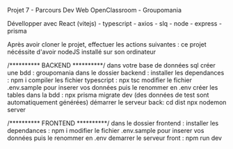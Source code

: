 Projet 7 - Parcours Dev Web OpenClassroom - Groupomania

Dévellopper avec React (vitejs) - typescript - axios - slq - node - express - prisma

Après avoir cloner le projet, effectuer les actions suivantes :
ce projet nécéssite d'avoir nodeJS installé sur son ordinateur

/********** BACKEND **********/
dans votre base de données sql créer une bdd : groupomania
dans le dossier backend :
installer les dependances : npm i
compiler les fichier typescript : npx tsc
modifier le fichier .env.sample pour inserer vos données puis le renommer en .env
créer les tables dans la bdd : npx prisma migrate dev (des données de test sont automatiquement générées)
démarrer le serveur back: cd dist
                      npx nodemon server


/********** FRONTEND **********/
dans le dossier frontend :
installer les dependances : npm i
modifier le fichier .env.sample pour inserer vos données puis le renommer en .env
demarrer le serveur front : npm run dev